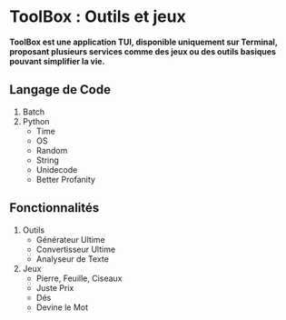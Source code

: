 # **ToolBox : Outils et jeux**
****ToolBox est une application TUI, disponible uniquement sur Terminal, proposant plusieurs services comme des jeux ou des outils basiques pouvant simplifier la vie.****
## **Langage de Code**
 1. Batch
 2. Python
	 - Time
	 - OS
	 - Random
	 - String
	 - Unidecode
	 - Better Profanity
## Fonctionnalités
 1. Outils
 	 - Générateur Ultime
	 - Convertisseur Ultime
	 -  Analyseur de Texte
 2. Jeux
    - Pierre, Feuille, Ciseaux
	- Juste Prix
	- Dés
	- Devine le Mot
